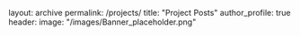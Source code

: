 layout: archive
permalink: /projects/
title: "Project Posts"
author_profile: true
header:
  image: "/images/Banner_placeholder.png"

  
